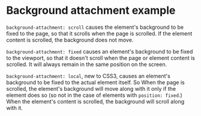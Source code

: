 Background attachment example
=============================

`background-attachment: scroll` causes the element's background to be fixed to the page, so that it scrolls when the page is scrolled. If the element content is scrolled, the background does not move.

`background-attachment: fixed` causes an element's background to be fixed to the viewport, so that it doesn't scroll when the page or element content is scrolled. It will always remain in the same position on the screen.

`background-attachment: local`, new to CSS3, causes an element's background to be fixed to the actual element itself. So When the page is scrolled, the element's background will move along with it only if the element does so (so not in the case of elements with `position: fixed`.) When the element's content is scrolled, the background will scroll along with it.


